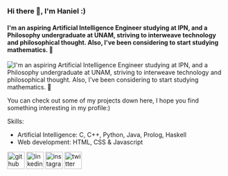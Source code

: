 ### Hi there 👋,  I'm Haniel :)
#### I'm an aspiring Artificial Intelligence Engineer studying at IPN, and a Philosophy undergraduate at UNAM, striving to interweave technology and philosophical thought. Also, I've been considering to start studying mathematics. 👀
![I'm an aspiring Artificial Intelligence Engineer studying at IPN, and a Philosophy undergraduate at UNAM, striving to interweave technology and philosophical thought. Also, I've been considering to start studying mathematics. 👀](https://i.imgur.com/J9GJPma.jpg)

You can check out some of my projects down here, I hope you find something interesting in my profile:)

Skills: 
- Artificial Intelligence: C, C++, Python, Java, Prolog, Haskell
- Web development: HTML, CSS & Javascript 



[<img src='https://cdn.jsdelivr.net/npm/simple-icons@3.0.1/icons/github.svg' alt='github' height='40'>](https://github.com/github.com/HanielUlises/)  [<img src='https://cdn.jsdelivr.net/npm/simple-icons@3.0.1/icons/linkedin.svg' alt='linkedin' height='40'>](https://www.linkedin.com/in/https://www.linkedin.com/in/haniel-ulises-vásquez-morales//)  [<img src='https://cdn.jsdelivr.net/npm/simple-icons@3.0.1/icons/instagram.svg' alt='instagram' height='40'>](https://www.instagram.com/@haniel_ulises/)  [<img src='https://cdn.jsdelivr.net/npm/simple-icons@3.0.1/icons/twitter.svg' alt='twitter' height='40'>](https://twitter.com/@haniel_ulises)  

